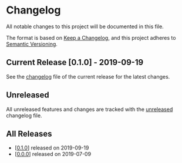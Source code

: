 # Changelog

All notable changes to this project will be documented in this file.

The format is based on [Keep a Changelog](https://keepachangelog.com/en/1.0.0/),
and this project adheres to [Semantic Versioning](https://semver.org/spec/v2.0.0.html).

## Current Release [0.1.0] - 2019-09-19

See the [changelog](.changelog/CHANGELOG-0.1.0.md) file of the current release for the latest changes.

## Unreleased

All unreleased features and changes are tracked with the [unreleased](.changelog/UNRELEASED.md) changelog file.

## All Releases

- [[0.1.0](.changelog/CHANGELOG-0.1.0.md)] released on 2019-09-19
- [[0.0.0](.changelog/CHANGELOG-0.0.0.md)] released on 2019-07-09

